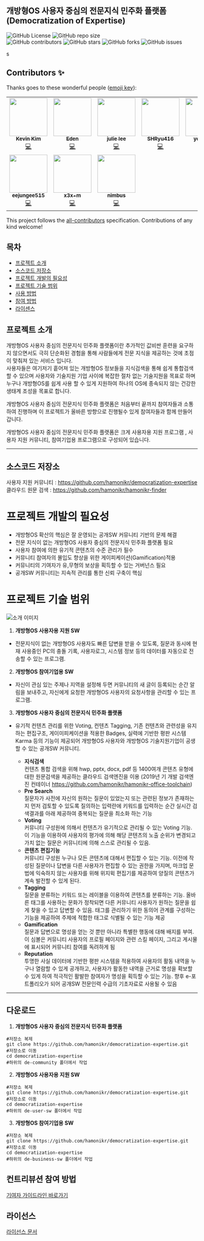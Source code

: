 ## 개방형OS 사용자 중심의 전문지식 민주화 플랫폼<br/>(Democratization of Expertise)

![GitHub
License](https://img.shields.io/github/license/hamonikr/democratization-expertise)
![GitHub repo
size](https://img.shields.io/github/repo-size/hamonikr/democratization-expertise)
<br /> ![GitHub
contributors](https://img.shields.io/github/contributors/hamonikr/democratization-expertise)
![GitHub
stars](https://img.shields.io/github/stars/hamonikr/democratization-expertise?style=social)
![GitHub
forks](https://img.shields.io/github/forks/hamonikr/democratization-expertise?style=social)
![GitHub
issues](https://img.shields.io/github/issues/hamonikr/democratization-expertise?style=social)


s

## Contributors ✨

Thanks goes to these wonderful people ([emoji key](https://allcontributors.org/docs/en/emoji-key)):

<!-- ALL-CONTRIBUTORS-LIST:START - Do not remove or modify this section -->
<!-- prettier-ignore-start -->
<!-- markdownlint-disable -->
<table>
  <tr>
    <td align="center"><a href="http://openbee.kr"><img src="https://avatars2.githubusercontent.com/u/405502?v=4" width="100px;" alt=""/><br /><sub><b>Kevin Kim</b></sub></a><br /><a href="https://github.com/hamonikr/democratization-expertise/commits?author=chaeya" title="Code">💻</a></td>
    <td align="center"><a href="https://github.com/bigeden"><img src="https://avatars0.githubusercontent.com/u/51899018?v=4" width="100px;" alt=""/><br /><sub><b>Eden</b></sub></a><br /><a href="https://github.com/hamonikr/democratization-expertise/commits?author=bigeden" title="Code">💻</a></td>
    <td align="center"><a href="https://github.com/jullee96"><img src="https://avatars0.githubusercontent.com/u/66409676?v=4" width="100px;" alt=""/><br /><sub><b>julie lee</b></sub></a><br /><a href="https://github.com/hamonikr/democratization-expertise/commits?author=jullee96" title="Code">💻</a></td>
    <td align="center"><a href="https://github.com/SHRyu416"><img src="https://avatars0.githubusercontent.com/u/55476465?v=4" width="100px;" alt=""/><br /><sub><b>SHRyu416</b></sub></a><br /><a href="https://github.com/hamonikr/democratization-expertise/commits?author=SHRyu416" title="Code">💻</a></td>
    <td align="center"><a href="https://github.com/yeji0407"><img src="https://avatars3.githubusercontent.com/u/55476302?v=4" width="100px;" alt=""/><br /><sub><b>yeji0407</b></sub></a><br /><a href="https://github.com/hamonikr/democratization-expertise/commits?author=yeji0407" title="Code">💻</a></td>
    <td align="center"><a href="https://github.com/bsairline"><img src="https://avatars0.githubusercontent.com/u/51113223?v=4" width="100px;" alt=""/><br /><sub><b>ParkTaeEun_Hamonikr</b></sub></a><br /><a href="https://github.com/hamonikr/democratization-expertise/commits?author=bsairline" title="Code">💻</a></td>
    <td align="center"><a href="https://github.com/bdh1993"><img src="https://avatars2.githubusercontent.com/u/58254473?v=4" width="100px;" alt=""/><br /><sub><b>bdh1993</b></sub></a><br /><a href="https://github.com/hamonikr/democratization-expertise/commits?author=bdh1993" title="Code">💻</a></td>
  </tr>
  <tr>
    <td align="center"><a href="https://github.com/eejungee515"><img src="https://avatars1.githubusercontent.com/u/66405821?v=4" width="100px;" alt=""/><br /><sub><b>eejungee515</b></sub></a><br /><a href="https://github.com/hamonikr/democratization-expertise/commits?author=eejungee515" title="Code">💻</a></td>
    <td align="center"><a href="https://github.com/x3x-m"><img src="https://avatars2.githubusercontent.com/u/66405896?v=4" width="100px;" alt=""/><br /><sub><b>x3x-m</b></sub></a><br /><a href="https://github.com/hamonikr/democratization-expertise/commits?author=x3x-m" title="Code">💻</a></td>
    <td align="center"><a href="https://github.com/Nimbus-2020/democratization-expertise"><img src="https://avatars0.githubusercontent.com/u/14984268?v=4" width="100px;" alt=""/><br /><sub><b>nimbus</b></sub></a><br /><a href="https://github.com/hamonikr/democratization-expertise/commits?author=Nimbus-2020" title="Code">💻</a></td>
  </tr>
</table>

<!-- markdownlint-enable -->
<!-- prettier-ignore-end -->
<!-- ALL-CONTRIBUTORS-LIST:END -->

This project follows the [all-contributors](https://github.com/all-contributors/all-contributors) specification. Contributions of any kind welcome!

## **목차**
* [프로젝트 소개](#프로젝트-소개)
* [소스코드 저장소](#소스코드-저장소)
* [프로젝트 개발의 필요성](#프로젝트-개발의-필요성)
* [프로젝트 기술 범위](#프로젝트-기술-범위)
* [사용 방법](#사용-방법)
* [참여 방법](#참여-방법)
* [라이센스](#라이센스)

## **프로젝트 소개**
개방형OS 사용자 중심의 전문지식 민주화 플랫폼이란 추가적인 값비싼 훈련을
요구하지 않으면서도 극히 단순화된 경험을 통해 사람들에게 전문 지식을 제공하는
것에 초점이 맞춰져 있는 서비스 입니다.  
사용자들은 여기저기 흩어져 있는 개방형OS 정보들을 지식검색을 통해 쉽게 통합검색
할 수 있으며 사용자와 기술지원 기업 사이에 복잡한 절차 없는 기술지원을 목표로
하며 누구나 개방형OS를 쉽게 사용 할 수 있게 지원하여 하나의 OS에 종속되지 않는
건강한 생태계 조성을 목표로 합니다.


개방형OS 사용자 중심의 전문지식 민주화 플랫폼은 처음부터 끝까지 참여자들과
소통하여 진행하며 이 프로젝트가 올바른 방향으로 진행될수 있게 참여자들과 함께
만들어 갑니다.


개방형OS 사용자 중심의 전문지식 민주화 플랫폼은 크게 사용자용 지원 프로그램 ,
사용자 지원 커뮤니티, 참여기업용 프로그램으로 구성되어 있습니다.

<hr/>

## **소스코드 저장소**
사용자 지원 커뮤니티 : https://github.com/hamonikr/democratization-expertise  
클라우드 원문 검색 : https://github.com/hamonikr/hamonikr-finder

# **프로젝트 개발의 필요성**
- 개방형OS 확산의 핵심은 잘 운영되는 공개SW 커뮤니티 기반의 문제 해결
- 전문 지식이 없는 개방형OS 사용자 중심의 전문지식 민주화 플랫폼 필요
- 사용자 참여에 의한 유기적 콘텐츠의 수준 관리가 필수
- 커뮤니티 참여자의 몰입도 향상을 위한 게이피케이션(Gamification)적용
- 커뮤니티의 기여자가 유,무형의 보상을 획득할 수 있는 거버넌스 필요
- 공개SW 커뮤니티는 지속적 관리를 통한 신뢰 구축이 핵심

# **프로젝트 기술 범위**
![소개 이미지](images/tech.png "기술범위")
1. **개방형OS 사용자용 지원 SW**
- 전문지식이 없는 개방형OS 사용자도 빠른 답변을 받을 수 있도록, 질문과 동시에
  현재 사용중인 PC의 충돌 기록, 사용자로그, 시스템 정보 등의 데이터를 자동으로
  전송할 수 있는 프로그램.

2. **개방형OS 참여기업용 SW**

- 자신이 관심 있는 주제나 지역을 설정해 두면 커뮤니티의 새 글이 등록되는 순간
  알림을 보내주고, 자신에게 요청한 개방형OS 사용자의 요청사항을 관리할 수 있는
  프로그램.

3. **개방형OS 사용자 중심의 전문지식 민주화 플랫폼**

- 유기적 컨텐츠 관리를 위한 Voting, 컨텐츠 Tagging, 기존 컨텐츠와 관련성을
  유지하는 편집구조, 게이미피케이션을 적용한 Badges, 실력에 기반한 평판 시스템
  Karma 등의 기능이 제공되어  개방형OS 사용자와 개방형OS 기술지원기업이 공생할
  수 있는 공개SW 커뮤니티.

  - **지식검색**  
    컨텐츠 통합 검색을 위해 hwp, pptx, docx, pdf 등 1400여개 콘텐츠 유형에 대한
    원문검색을 제공하는 클라우드 검색엔진을 이용 (2019년 기 개발 검색엔진
    컨테이너 https://github.com/hamonikr/hamonikr-office-toolchain)
  - **Pre Search**  
    질문자가 사전에 자신의 원하는 질문이 있었는지 또는 관련된 정보가 존재하는지
    먼저 검토할 수 있도록 질의하는 입력란에 키워드를 입력하는 순간 실시간
    검색결과를 아래 제공하여 중복되는 질문을 최소화 하는 기능
  - **Voting**  
    커뮤니티 구성원에 의해서 컨텐츠가 유기적으로 관리될 수 있는 Voting 기능. 이
    기능을 이용하여 사용자의 평가에 의해 해당 콘텐츠의 노출 순위가 변경되고 가치
    없는 질문은 커뮤니티에 의해 스스로 관리될 수 있음. 
  - **콘텐츠 편집기능**  
    커뮤니티 구성원 누구나 모든 콘텐츠에 대해서 편집할 수 있는 기능. 이전에
    작성된 질문이나 답변을 다른 사용자가 편집할 수 있는 권한을 가지며, 마크업
    문법에 익숙하지 않는 사용자를 위해 위지윅 편집기를 제공하여 양질의 콘텐츠가
    계속 발전할 수 있게 된다.
  - **Tagging**  
    질문을 분류하는 키워드 또는 레이블을 이용하여 콘텐츠를 분류하는 기능. 올바른
    태그를 사용하는 문화가 정착되면 다른 커뮤니티 사용자가 원하는 질문을 쉽게
    찾을 수 있고 답변할 수 있음. 태그를 관리하기 위한 동의어 관계를 구성하는
    기능을 제공하여 주제에 적합한 태그로 식별될 수 있는 기능 제공
  - **Gamification**  
    질문과 답변으로 명성을 얻는 것 뿐만 아니라 특별한 행동에 대해 배지를 부여.
    이 심볼은 커뮤니티 사용자의 프로필 페이지와 관련 스킬 페이지, 그리고
    게시물에 표시되어 커뮤니티 참여를 독려하게 됨
  - **Reputation**  
    투명한 사실 데이터에 기반한 평판 시스템을 적용하여 사용자의 활동 내역을
    누구나 열람할 수 있게 공개하고, 사용자가 활동한 내역을 근거로 명성을 확보할
    수 있게 하여 적극적인 활발한 참여자가 명성을 획득할 수 있는 기능. 향후
    e-포트폴리오가 되어 공개SW 전문인력 수급의 기초자료로 사용될 수 있음
    
    
<hr/>

## 다운로드
 1. **개방형OS 사용자 중심의 전문지식 민주화 플랫폼**
  ``````
  #저장소 복제
  git clone https://github.com/hamonikr/democratization-expertise.git
  #저장소로 이동
  cd democratization-expertise
  #하위의 de-community 폴더에서 작업
  ``````
  2. **개방형OS 사용자용 지원 SW**
  ``````
  #저장소 복제
  git clone https://github.com/hamonikr/democratization-expertise.git
  #저장소로 이동
  cd democratization-expertise
  #하위의 de-user-sw 폴더에서 작업
  ``````
  3. **개방형OS 참여기업용 SW**
  ``````
  #저장소 복제
  git clone https://github.com/hamonikr/democratization-expertise.git
  #저장소로 이동
  cd democratization-expertise
  #하위의 de-business-sw 폴더에서 작업
  ``````


## 컨트리뷰션 참여 방법
[기여자 가이드라인 바로가기](CONTRIBUTING.md)

## 라이선스
[라이선스 문서](LICENSE)

